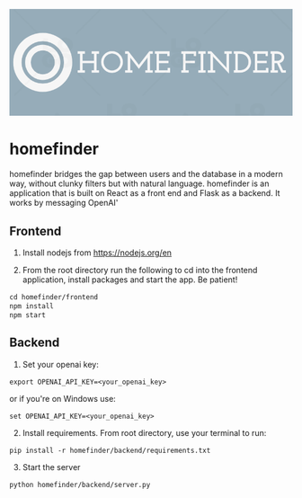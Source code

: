 ![logo](https://github.com/cylaceste/homefinder/blob/main/homefinder/frontend/src/images/logo.png)

# homefinder
homefinder bridges the gap between users and the database in a modern way, without clunky filters but with natural language. homefinder is an application that is built on React as a front end and Flask as a backend. It works by messaging OpenAI'

## Frontend
1. Install nodejs from https://nodejs.org/en

2. From the root directory run the following to cd into the frontend application, install packages and start the app. Be patient!
```
cd homefinder/frontend
npm install
npm start
```

## Backend

1. Set your openai key:
```
export OPENAI_API_KEY=<your_openai_key>
```
or if you're on Windows use:
```
set OPENAI_API_KEY=<your_openai_key>
```

2. Install requirements. From root directory, use your terminal to run:
```
pip install -r homefinder/backend/requirements.txt
```

3. Start the server
```
python homefinder/backend/server.py
```
